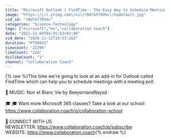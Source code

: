 ```yaml
---
title: "Microsoft Outlook | FindTime - The Easy Way to Schedule Meetings"
image: "https:\/\/i.ytimg.com\/vi\/rBdlbY70Vmc\/hqdefault.jpg"
vid_id: "rBdlbY70Vmc"
categories: "Science-Technology"
tags: ["microsoft","ms","collaboration coach"]
date: "2021-11-04T04:55:53+03:00"
vid_date: "2020-11-12T16:53:26Z"
duration: "PT5M41S"
viewcount: "22296"
likeCount: "228"
dislikeCount: "1"
channel: "Collaboration Coach"
---
```

{% raw %}This time we're going to look at an add-in for Outlook called FindTime which can help you to schedule meetings with a meeting poll.<br /><br />🎵 MUSIC: Noir et Blanc Vie by BeeyornandRaysd<br /><br />🎓 🎓  Want more Microsoft 365 classes? Take a look at our school:<br /><a rel="nofollow" target="blank" href="https://www.collaboration.coach/p/collaboration-school">https://www.collaboration.coach/p/collaboration-school</a><br /><br />🤝 CONNECT WITH US<br />NEWSLETTER: <a rel="nofollow" target="blank" href="https://www.collaboration.coach/p/subscribe">https://www.collaboration.coach/p/subscribe</a> <br />WEBSITE: <a rel="nofollow" target="blank" href="https://www.collaboration.coach">https://www.collaboration.coach</a>{% endraw %}
